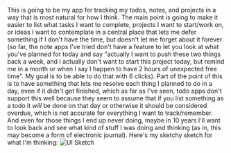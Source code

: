 This is going to be my app for tracking my todos, notes, and projects in a way that is most natural for how I think. The main point is going to make it easier to list what tasks I want to complete, projects I want to start/work on, or ideas I want to contemplate in a central place that lets me defer something if I don't have the time, but doesn't let me forget about it forever (so far, the note apps I've tried don't have a feature to let you look at what you've planned for today and say "actually I want to push these two things back a week, and I actually don't want to start this project today, but remind me in a month or when I say I happen to have 2 hours of unexpected free time". My goal is to be able to do that with 6 clicks).  Part of the point of this is to have something that lets me resolve each thing I planned to do in a day, even if it didn't get finished, which as far as I've seen, todo apps don't support this well because they seem to assume that if you list something as a todo it *will* be done on that day or otherwise it should be considered overdue, which is not accurate for everything I want to track/remember. And even for those things I end up never doing, maybe in 10 years I'll want to look back and see what kind of stuff I was doing and thinking (as in, this may become a form of electronic journal).
Here's my sketchy sketch for what I'm thinking:
![UI Sketch](https://github.com/user-attachments/assets/1c8cae1e-30d3-4614-a706-39ef95e098a5)
